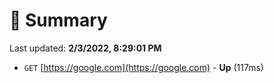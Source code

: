 # 📖 Summary
Last updated: **2/3/2022, 8:29:01 PM**

- `GET` [https://google.com](https://google.com) - **Up** (117ms)
